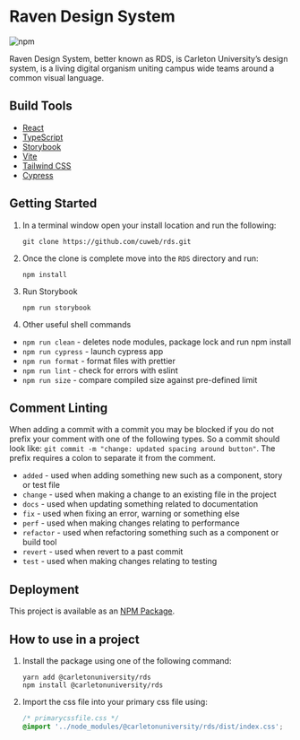 # Raven Design System

![npm](https://img.shields.io/npm/v/@carletonuniversity/rds)

Raven Design System, better known as RDS, is Carleton University’s design system, is a living digital organism uniting campus wide teams around a common visual language.

## Build Tools

- [React](https://reactjs.org/)
- [TypeScript](https://www.typescriptlang.org/)
- [Storybook](https://storybook.js.org/)
- [Vite](https://vitejs.dev/)
- [Tailwind CSS](https://tailwindcss.com/)
- [Cypress](https://www.cypress.io)

## Getting Started

1. In a terminal window open your install location and run the following:

   ```shell
   git clone https://github.com/cuweb/rds.git
   ```

2. Once the clone is complete move into the `RDS` directory and run:

   ```shell
   npm install
   ```

3. Run Storybook

   ```shell
   npm run storybook
   ```

4. Other useful shell commands

- `npm run clean` - deletes node modules, package lock and run npm install
- `npm run cypress` - launch cypress app
- `npm run format` - format files with prettier
- `npm run lint` - check for errors with eslint
- `npm run size` - compare compiled size against pre-defined limit

## Comment Linting

When adding a commit with a commit you may be blocked if you do not prefix your comment with one of the following types. So a commit should look like: `git commit -m "change: updated spacing around button"`. The prefix requires a colon to separate it from the comment.

- `added` - used when adding something new such as a component, story or test file
- `change` - used when making a change to an existing file in the project
- `docs` - used when updating something related to documentation
- `fix` - used when fixing an error, warning or something else
- `perf` - used when making changes relating to performance
- `refactor` - used when refactoring something such as a component or build tool
- `revert` - used when revert to a past commit
- `test` - used when making changes relating to testing

## Deployment

This project is available as an [NPM Package](https://www.npmjs.com/package/@carletonuniversity/rds).

## How to use in a project

1. Install the package using one of the following command:

   ```shell
   yarn add @carletonuniversity/rds
   npm install @carletonuniversity/rds
   ```

2. Import the css file into your primary css file using:

   ```css
   /* primarycssfile.css */
   @import '../node_modules/@carletonuniversity/rds/dist/index.css';
   ```
